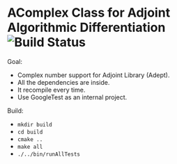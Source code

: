 # AComplex Class for Adjoint Algorithmic Differentiation ![Build Status](https://travis-ci.com/rcalxrc08/XComplexTest.svg?token=f7vN7DePVEtSchNhUz16&branch=ClionBranch)

Goal:

- Complex number support for Adjoint Library (Adept).
- All the dependencies are inside.
- It recompile every time.
- Use GoogleTest as an internal project.

Build:

- `mkdir build`
- `cd build`
- `cmake ..`
- `make all`
- `./../bin/runAllTests`
